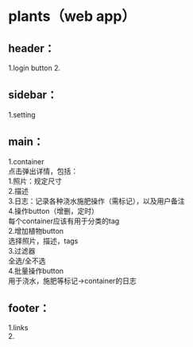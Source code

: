 # plants（web app）

## header：
1.login button
2.

## sidebar：
1.setting


## main： 
1.container  
  点击弹出详情，包括：  
  1.照片：规定尺寸  
  2.描述  
  3.日志：记录各种浇水施肥操作（需标记），以及用户备注  
  4.操作button（增删，定时）  
  每个container应该有用于分类的tag  
2.增加植物button  
  选择照片，描述，tags  
3.过滤器  
  全选/全不选  
4.批量操作button  
  用于浇水，施肥等标记->container的日志  

## footer：
1.links  
2.
